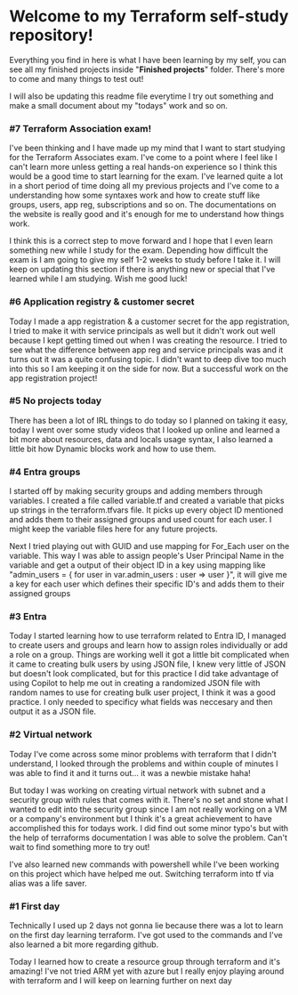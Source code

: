<h1>Welcome to my Terraform self-study repository!</h1>

Everything you find in here is what I have been learning by my self, you can see all my finished projects inside "<b>Finished projects</b>" folder. There's more to come and many things to test out!

I will also be updating this readme file everytime I try out something and make a small document about my "todays" work and so on.

<h3>#7 Terraform Association exam!</h3>
I've been thinking and I have made up my mind that I want to start studying for the Terraform Associates exam. I've come to a point where I feel like I can't learn more unless getting a real hands-on experience so I think this would be a good time to start learning for the exam. I've learned quite a lot in a short period of time doing all my previous projects and I've come to a understanding how some syntaxes work and how to create stuff like groups, users, app reg, subscriptions and so on. The documentations on the website is really good and it's enough for me to understand how things work. 

I think this is a correct step to move forward and I hope that I even learn something new while I study for the exam. Depending how difficult the exam is I am going to give my self 1-2 weeks to study before I take it. I will keep on updating this section if there is anything new or special that I've learned while I am studying. Wish me good luck!


<h3>#6 Application registry & customer secret</h3>
Today I made a app registration & a customer secret for the app registration, I tried to make it with service principals as well but it didn't work out well because I kept getting timed out when I was creating the resource. I tried to see what the difference between app reg and service principals was and it turns out it was a quite confusing topic. I didn't want to deep dive too much into this so I am keeping it on the side for now. But a successful work on the app registration project!


<h3>#5 No projects today</h3>
There has been a lot of IRL things to do today so I planned on taking it easy, today I went over some study videos that I looked up online and learned a bit more about resources, data and locals usage syntax, I also learned a little bit how Dynamic blocks work and how to use them.


<h3>#4 Entra groups</h3>
I started off by making security groups and adding members through variables. I created a file called variable.tf and created a variable that picks up strings in the terraform.tfvars file. It picks up every object ID mentioned and adds them to their assigned groups and used count for each user. I might keep the variable files here for any future projects. 

Next I tried playing out with GUID and use mapping for For_Each user on the variable. This way I was able to assign people's User Principal Name in the variable and get a output of their object ID in a key using mapping like "admin_users = { for user in var.admin_users : user => user }", it will give me a key for each user which defines their specific ID's and adds them to their assigned groups



<h3>#3 Entra</h3>
Today I started learning how to use terraform related to Entra ID, I managed to create users and groups and learn how to assign roles individually or add a role on a group. Things are working well it got a little bit complicated when it came to creating bulk users by using JSON file, I knew very little of JSON but doesn't look complicated, but for this practice I did take  advantage of using Copilot to help me out in creating a randomized JSON file with random names to use for creating bulk user project, I think it was a good practice. I only needed to specificy what fields was neccesary and then output it as a JSON file.



<h3>#2 Virtual network</h3>
Today I've come across some minor problems with terraform that I didn't understand, I looked through the problems and within couple of minutes I was able to find it and it turns out... it was a newbie mistake haha!

But today I was working on creating virtual network with subnet and a security group with rules that comes with it. There's no set and stone what I wanted to edit into the security group since I am not really working on a VM or a company's environment but I think it's a great achievement to have accomplished this for todays work. I did find out some minor typo's but with the help of terraforms documentation I was able to solve the problem. Can't wait to find something more to try out!

I've also learned new commands with powershell while I've been working on this project which have helped me out. Switching terraform into tf via alias was a life saver.



<h3>#1 First day</h3>
Technically I used up 2 days not gonna lie because there was a lot to learn on the first day learning terraform. I've got used to the commands and I've also learned a bit more regarding github.

Today I learned how to create a resource group through terraform and it's amazing! I've not tried ARM yet with azure but I really enjoy playing around with terraform and I will keep on learning further on next day